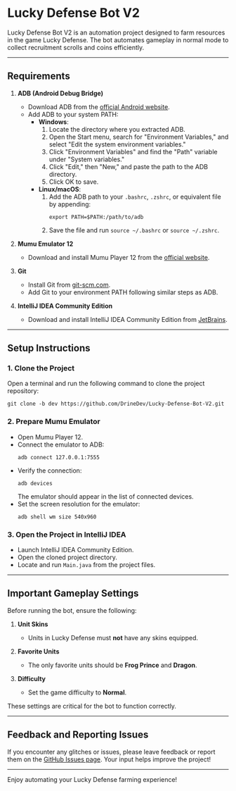 # Lucky Defense Bot V2

Lucky Defense Bot V2 is an automation project designed to farm resources in the game Lucky Defense. The bot automates gameplay in normal mode to collect recruitment scrolls and coins efficiently.

---

## Requirements

1. **ADB (Android Debug Bridge)**
   - Download ADB from the [official Android website](https://developer.android.com/tools/adb).
   - Add ADB to your system PATH:
     - **Windows**:
       1. Locate the directory where you extracted ADB.
       2. Open the Start menu, search for "Environment Variables," and select "Edit the system environment variables."
       3. Click "Environment Variables" and find the "Path" variable under "System variables."
       4. Click "Edit," then "New," and paste the path to the ADB directory.
       5. Click OK to save.
     - **Linux/macOS**:
       1. Add the ADB path to your `.bashrc`, `.zshrc`, or equivalent file by appending:
          ```
          export PATH=$PATH:/path/to/adb
          ```
       2. Save the file and run `source ~/.bashrc` or `source ~/.zshrc`.

2. **Mumu Emulator 12**
   - Download and install Mumu Player 12 from the [official website](https://www.mumuplayer.com/).

3. **Git**
   - Install Git from [git-scm.com](https://git-scm.com/).
   - Add Git to your environment PATH following similar steps as ADB.

4. **IntelliJ IDEA Community Edition**
   - Download and install IntelliJ IDEA Community Edition from [JetBrains](https://www.jetbrains.com/idea/download/).

---

## Setup Instructions

### 1. Clone the Project
   Open a terminal and run the following command to clone the project repository:
   ```
   git clone -b dev https://github.com/DrineDev/Lucky-Defense-Bot-V2.git
   ```

### 2. Prepare Mumu Emulator
   - Open Mumu Player 12.
   - Connect the emulator to ADB:
     ```
     adb connect 127.0.0.1:7555
     ```
   - Verify the connection:
     ```
     adb devices
     ```
     The emulator should appear in the list of connected devices.
   - Set the screen resolution for the emulator:
     ```
     adb shell wm size 540x960
     ```

### 3. Open the Project in IntelliJ IDEA
   - Launch IntelliJ IDEA Community Edition.
   - Open the cloned project directory.
   - Locate and run `Main.java` from the project files.

---

## Important Gameplay Settings

Before running the bot, ensure the following:

1. **Unit Skins**
   - Units in Lucky Defense must **not** have any skins equipped.

2. **Favorite Units**
   - The only favorite units should be **Frog Prince** and **Dragon**.

3. **Difficulty**
   - Set the game difficulty to **Normal**.

These settings are critical for the bot to function correctly.

---

## Feedback and Reporting Issues

If you encounter any glitches or issues, please leave feedback or report them on the [GitHub Issues page](https://github.com/DrineDev/Lucky-Defense-Bot-V2/issues). Your input helps improve the project!

---

Enjoy automating your Lucky Defense farming experience!

